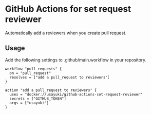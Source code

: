 # GitHub Actions for set request reviewer

Automatically add a reviewers when you create pull request.

## Usage
Add the following settings to .github/main.workflow in your repository.

```
workflow "pull requests" {
  on = "pull_request"
  resolves = ["add a pull_request to reviewers"]
}

action "add a pull_request to reviewers" {
  uses = "docker://usayuki/github-actions-set-request-reviewer"
  secrets = ["GITHUB_TOKEN"]
  args = ["usayuki"]
}
```
